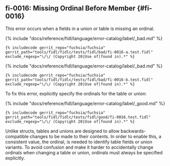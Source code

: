 ## fi-0016: Missing Ordinal Before Member {#fi-0016}

This error occurs when a fields in a union or table is missing an ordinal.

{% include "docs/reference/fidl/language/error-catalog/label/_bad.md" %}

```fidl
{% includecode gerrit_repo="fuchsia/fuchsia" gerrit_path="tools/fidl/fidlc/tests/fidl/bad/fi-0016-a.test.fidl" exclude_regexp="\/\/ (Copyright 20|Use of|found in).*" %}
```

{% include "docs/reference/fidl/language/error-catalog/label/_bad.md" %}

```fidl
{% includecode gerrit_repo="fuchsia/fuchsia" gerrit_path="tools/fidl/fidlc/tests/fidl/bad/fi-0016-b.test.fidl" exclude_regexp="\/\/ (Copyright 20|Use of|found in).*" %}
```

To fix this error, explicitly specify the ordinals for the table or union:

{% include "docs/reference/fidl/language/error-catalog/label/_good.md" %}

```fidl
{% includecode gerrit_repo="fuchsia/fuchsia" gerrit_path="tools/fidl/fidlc/tests/fidl/good/fi-0016.test.fidl" exclude_regexp="\/\/ (Copyright 20|Use of|found in).*" %}
```

Unlike structs, tables and unions are designed to allow backwards-compatible
changes to be made to their contents. In order to enable this, a consistent
value, the ordinal, is needed to identify table fields or union variants. To
avoid confusion and make it harder to accidentally change ordinals when changing
a table or union, ordinals must always be specified explicitly.
